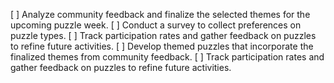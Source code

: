 [ ] Analyze community feedback and finalize the selected themes for the upcoming puzzle week.
[ ] Conduct a survey to collect preferences on puzzle types.
[ ] Track participation rates and gather feedback on puzzles to refine future activities.
[ ] Develop themed puzzles that incorporate the finalized themes from community feedback.
[ ] Track participation rates and gather feedback on puzzles to refine future activities.